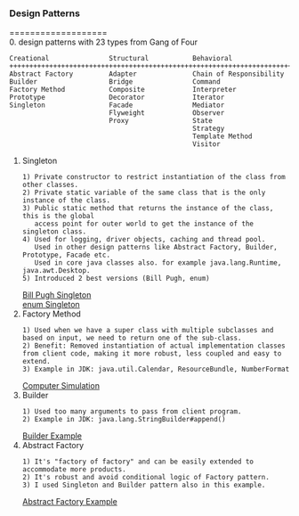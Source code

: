### Design Patterns
===================  
0. design patterns with 23 types from Gang of Four
   ```
   Creational               Structural           Behavioral
   +++++++++++++++++++++++++++++++++++++++++++++++++++++++++++++++++++++++
   Abstract Factory         Adapter              Chain of Responsibility
   Builder                  Bridge               Command
   Factory Method           Composite            Interpreter
   Prototype                Decorator            Iterator
   Singleton                Facade               Mediator
                            Flyweight            Observer
                            Proxy                State
                                                 Strategy
                                                 Template Method
                                                 Visitor
   ```
1. Singleton
   ```
   1) Private constructor to restrict instantiation of the class from other classes.
   2) Private static variable of the same class that is the only instance of the class.
   3) Public static method that returns the instance of the class, this is the global  
      access point for outer world to get the instance of the singleton class.
   4) Used for logging, driver objects, caching and thread pool.
      Used in other design patterns like Abstract Factory, Builder, Prototype, Facade etc.
      Used in core java classes also. for example java.lang.Runtime, java.awt.Desktop.
   5) Introduced 2 best versions (Bill Pugh, enum)
   ```
   [Bill Pugh Singleton](https://github.com/mndarren/Code-Lib/blob/master/java_lib/resource/singleton/BillPughSingleton.java)  
   [enum Singleton](https://github.com/mndarren/Code-Lib/blob/master/java_lib/resource/singleton/EnumSingleton.java)
2. Factory Method
   ```
   1) Used when we have a super class with multiple subclasses and based on input, we need to return one of the sub-class.
   2) Benefit: Removed instantiation of actual implementation classes from client code, making it more robust, less coupled and easy to extend.
   3) Example in JDK: java.util.Calendar, ResourceBundle, NumberFormat
   ```
   [Computer Simulation](https://github.com/mndarren/Code-Lib/tree/master/java_lib/resource/factory)
3. Builder
   ```
   1) Used too many arguments to pass from client program.
   2) Example in JDK: java.lang.StringBuilder#append()
   ```
   [Builder Example](https://github.com/mndarren/Code-Lib/tree/master/java_lib/resource/builder/PFManager.java)
4. Abstract Factory
   ```
   1) It's "factory of factory" and can be easily extended to accommodate more products.
   2) It's robust and avoid conditional logic of Factory pattern.
   3) I used Singleton and Builder pattern also in this example.
   ```
   [Abstract Factory Example](https://github.com/mndarren/Code-Lib/tree/master/java_lib/resource/AbstractFactory)